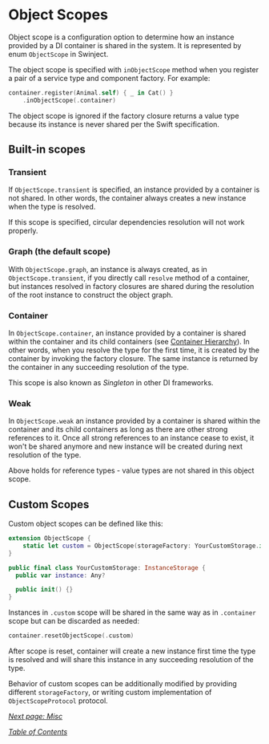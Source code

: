 # Object Scopes

Object scope is a configuration option to determine how an instance provided by a DI container is shared in the system. It is represented by enum `ObjectScope` in Swinject.

The object scope is specified with `inObjectScope` method when you register a pair of a service type and component factory. For example:

```swift
container.register(Animal.self) { _ in Cat() }
    .inObjectScope(.container)
```

The object scope is ignored if the factory closure returns a value type because its instance is never shared per the Swift specification.

## Built-in scopes
### Transient

If `ObjectScope.transient` is specified, an instance provided by a container is not shared. In other words, the container always creates a new instance when the type is resolved.

If this scope is specified, circular dependencies resolution will not work properly.

### Graph (the default scope)

With `ObjectScope.graph`, an instance is always created, as in `ObjectScope.transient`, if you directly call `resolve` method of a container, but instances resolved in factory closures are shared during the resolution of the root instance to construct the object graph.

### Container

In `ObjectScope.container`, an instance provided by a container is shared within the container and its child containers (see [Container Hierarchy](ContainerHierarchy.md)). In other words, when you resolve the type for the first time, it is created by the container by invoking the factory closure. The same instance is returned by the container in any succeeding resolution of the type.

This scope is also known as _Singleton_ in other DI frameworks.

### Weak

In `ObjectScope.weak` an instance provided by a container is shared within the container and its child containers as long as there are other strong references to it. Once all strong references to an instance cease to exist, it won't be shared anymore and new instance will be created during next resolution of the type.

Above holds for reference types - value types are not shared in this object scope.

## Custom Scopes

Custom object scopes can be defined like this:
```swift
extension ObjectScope {
    static let custom = ObjectScope(storageFactory: YourCustomStorage.init)
}

public final class YourCustomStorage: InstanceStorage {
  public var instance: Any?

  public init() {}
}
```


Instances in `.custom` scope will be shared in the same way as in `.container` scope but can be discarded as needed:
```swift
container.resetObjectScope(.custom)
```
After scope is reset, container will create a new instance first time the type is resolved and will share this instance in any succeeding resolution of the type.

Behavior of custom scopes can be additionally modified by providing different `storageFactory`, or writing custom implementation of `ObjectScopeProtocol` protocol.

_[Next page: Misc](Misc.md)_

_[Table of Contents](README.md)_
